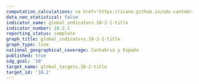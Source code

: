 ```yaml
---
computation_calculations: <a href='https://icane.github.io/ods-cantabria/assets/pdf/10.2.1.1.pdf' target='_blank'>Proporción de personas que viven por debajo del 50% de la mediana de los ingresos, desglosada por sexo, edad y personas con discapacidad</a><br><a href='https://icane.github.io/ods-cantabria/assets/pdf/10.2.1.1_1.pdf' target='_blank'>Proporción de personas que viven por debajo del 50% de la mediana de los ingresos, desglosada por sexo, edad y personas con discapacidad</a>
data_non_statistical: false
indicator_name: global_indicators.10-2-1-title
indicator_number: 10.2.1
reporting_status: complete
graph_title: global_indicators.10-2-1-title
graph_type: line
national_geographical_coverage: Cantabria y España
published: true
sdg_goal: '10'
target_name: global_targets.10-2-title
target_id: '10.2'
---
```

